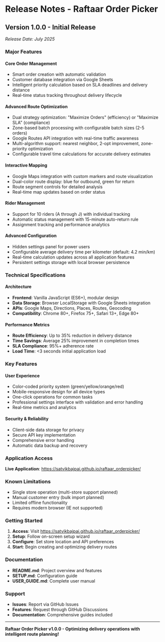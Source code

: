 # Release Notes - Raftaar Order Picker

## Version 1.0.0 - Initial Release
*Release Date: July 2025*

### Major Features

#### Core Order Management
- Smart order creation with automatic validation
- Customer database integration via Google Sheets
- Intelligent priority calculation based on SLA deadlines and delivery distance
- Real-time status tracking throughout delivery lifecycle

#### Advanced Route Optimization
- Dual strategy optimization: "Maximize Orders" (efficiency) or "Maximize SLA" (compliance)
- Zone-based batch processing with configurable batch sizes (2-5 orders)
- Google Routes API integration with real-time traffic awareness
- Multi-algorithm support: nearest neighbor, 2-opt improvement, zone-priority optimization
- Configurable travel time calculations for accurate delivery estimates

#### Interactive Mapping
- Google Maps integration with custom markers and route visualization
- Dual-color route display: blue for outbound, green for return
- Route segment controls for detailed analysis
- Real-time map updates based on order status

#### Rider Management
- Support for 10 riders (A through J) with individual tracking
- Automatic status management with 15-minute auto-return rule
- Assignment tracking and performance analytics

#### Advanced Configuration
- Hidden settings panel for power users
- Configurable average delivery time per kilometer (default: 4.2 min/km)
- Real-time calculation updates across all application features
- Persistent settings storage with local browser persistence

### Technical Specifications

#### Architecture
- **Frontend**: Vanilla JavaScript (ES6+), modular design
- **Data Storage**: Browser LocalStorage with Google Sheets integration
- **APIs**: Google Maps, Directions, Places, Routes, Geocoding
- **Compatibility**: Chrome 80+, Firefox 75+, Safari 13+, Edge 80+

#### Performance Metrics
- **Route Efficiency**: Up to 35% reduction in delivery distance
- **Time Savings**: Average 25% improvement in completion times
- **SLA Compliance**: 95%+ adherence rate
- **Load Time**: <3 seconds initial application load

### Key Features

#### User Experience
- Color-coded priority system (green/yellow/orange/red)
- Mobile-responsive design for all device types
- One-click operations for common tasks
- Professional settings interface with validation and error handling
- Real-time metrics and analytics

#### Security & Reliability
- Client-side data storage for privacy
- Secure API key implementation
- Comprehensive error handling
- Automatic data backup and recovery
### Application Access

**Live Application**: https://satvikbajpai.github.io/raftaar_orderpicker/

### Known Limitations

- Single store operation (multi-store support planned)
- Manual customer entry (bulk import planned)
- Limited offline functionality
- Requires modern browser (IE not supported)

### Getting Started

1. **Access**: Visit https://satvikbajpai.github.io/raftaar_orderpicker/
2. **Setup**: Follow on-screen setup wizard
3. **Configure**: Set store location and API preferences
4. **Start**: Begin creating and optimizing delivery routes

### Documentation

- **README.md**: Project overview and features
- **SETUP.md**: Configuration guide
- **USER_GUIDE.md**: Complete user manual

### Support

- **Issues**: Report via GitHub Issues
- **Features**: Request through GitHub Discussions
- **Documentation**: Comprehensive guides included

---

**Raftaar Order Picker v1.0.0 - Optimizing delivery operations with intelligent route planning!**
